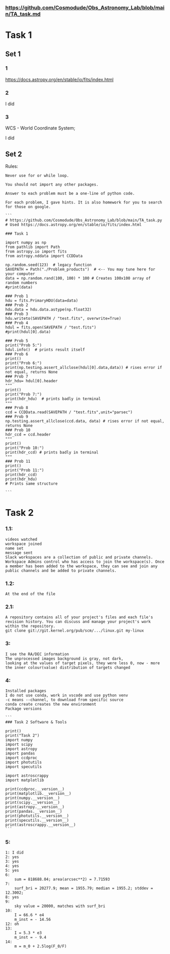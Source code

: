 ### https://github.com/Cosmodude/Obs_Astronomy_Lab/blob/main/TA_task.md

# Task 1
## Set 1

### 1 
https://docs.astropy.org/en/stable/io/fits/index.html
### 2
I did

### 3 
WCS - World Coordinate System;

I did

## Set 2 
Rules: 
    
    Never use for or while loop.

    You should not import any other packages.

    Answer to each problem must be a one-line of python code.

    For each problem, I gave hints. It is also homework for you to search for those on google.

    ```
    # https://github.com/Cosmodude/Obs_Astronomy_Lab/blob/main/TA_task.py
    # Used https://docs.astropy.org/en/stable/io/fits/index.html

    ### Task 1

    import numpy as np
    from pathlib import Path
    from astropy.io import fits
    from astropy.nddata import CCDData

    np.random.seed(123)  # legacy function
    SAVEPATH = Path("./Problem_products")  # <-- You may tune here for your computer
    data = np.random.rand(100, 100) * 100 # Creates 100x100 array of random numbers
    #print(data)

    ### Prob 1
    hdu = fits.PrimaryHDU(data=data)
    ### Prob 2
    hdu.data = hdu.data.astype(np.float32)
    ### Prob 3
    hdu.writeto(SAVEPATH / "test.fits", overwrite=True)
    ### Prob 4
    hdul = fits.open(SAVEPATH / "test.fits")
    #print(hdul[0].data)

    ### Prob 5
    print("Prob 5:")
    hdul.info()  # prints result itself
    ### Prob 6 
    print()
    print("Prob 6:")
    print(np.testing.assert_allclose(hdul[0].data,data)) # rises error if not equal, returns None
    ### Prob 7 
    hdr_hdu= hdul[0].header
    """
    print()
    print("Prob 7:")
    print(hdr_hdu)  # prints badly in terminal
    """
    ### Prob 8
    ccd = CCDData.read(SAVEPATH / "test.fits",unit="parsec")
    ### Prob 9
    np.testing.assert_allclose(ccd.data, data) # rises error if not equal, returns None
    ### Prob 10 
    hdr_ccd = ccd.header
    """
    print()
    print("Prob 10:")
    print(hdr_ccd) # prints badly in terminal
    """
    ### Prob 11
    print()
    print("Prob 11:")
    print(hdr_ccd)
    print(hdr_hdu)
    # Prints same structure

    ```


# Task 2
### 1.1:
    videos watched
    workspace joined
    name set
    message sent 
    Slack workspaces are a collection of public and private channels. Workspace Admins control who has access to join the workspace(s). Once a member has been added to the workspace, they can see and join any public channels and be added to private channels.
### 1.2:
    At the end of the file 

### 2.1: 
    A repository contains all of your project's files and each file's revision history. You can discuss and manage your project's work within the repository.
    git clone git://git.kernel.org/pub/scm/.../linux.git my-linux
    
### 3:
    I see the RA/DEC information
    The unprocessed images background is gray, not dark, 
    looking at the values of target pixels, they were less 0, now - more
    the inner colour(value) distribution of targets changed


### 4: 
    Installed packages 
    I do not use conda, work in vscode and use python venv
    -c means --channel, to download from specific source
    conda create creates the new environment
    Package versions

    ```
    ### Task 2 Software & Tools

    print()
    print("Task 2")
    import numpy
    import scipy
    import astropy
    import pandas
    import ccdproc
    import photutils 
    import specutils 

    import astroscrappy
    import matplotlib

    print(ccdproc.__version__)
    print(matplotlib.__version__)
    print(numpy.__version__)
    print(scipy.__version__)
    print(astropy.__version__)
    print(pandas.__version__)
    print(photutils.__version__)
    print(specutils.__version__)
    print(astroscrappy.__version__)
    ```

### 5:
    1: I did
    2: yes
    3: yes
    4: yes
    5: yes
    6:
        sum = 818688.04; area(arcsec**2) = 7.71593
    7:  
        surf_bri = 20277.9; mean = 1955.79; median = 1955.2; stddev = 12.3002;
    8: yes
    9: 
        sky value = 20000, matches with surf_bri
    10: 
        I = 66.6 * e4
        m_inst = - 14.56
    12: oh
    13: 
        I = 5.3 * e3
        m_inst = - 9.4 
    14: 
        m = m_0 + 2.5log(F_0/F)

